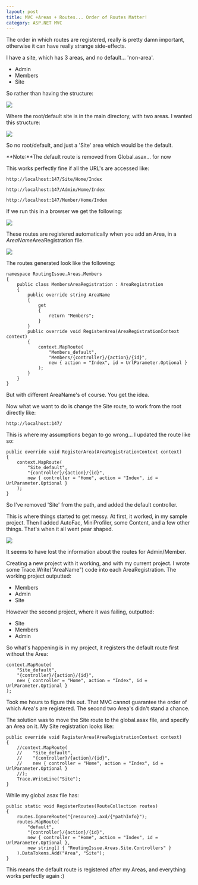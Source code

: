 ```yaml
---
layout: post
title: MVC +Areas + Routes... Order of Routes Matter!
category: ASP.NET MVC
---
```


The order in which routes are registered, really is pretty damn important, otherwise it can have really strange side-effects.

I have a site, which has 3 areas, and no default... 'non-area'.

- Admin
- Members
- Site

So rather than having the structure:
 
![](/images/mvc-routes-1.png)

Where the root/default site is in the main directory, with two areas. I wanted this structure:

![](/images/mvc-routes-2.png)

So no root/default, and just a 'Site' area which would be the default.

<span class="note">**Note:**The default route is removed from Global.asax... for now</span>

This works perfectly fine if all the URL's are accessed like:

    http://localhost:147/Site/Home/Index

    http://localhost:147/Admin/Home/Index

    http://localhost:147/Member/Home/Index

If we run this in a browser we get the following:

![](/images/mvc-routes-3.png)

These routes are registered automatically when you add an Area, in a *AreaName*AreaRegistration file.

![](/images/mvc-routes-4.png)

The routes generated look like the following:

    namespace RoutingIssue.Areas.Members
    {
        public class MembersAreaRegistration : AreaRegistration
        {
            public override string AreaName
            {
                get
                {
                    return "Members";
                }
            }
            public override void RegisterArea(AreaRegistrationContext context)
            {
                context.MapRoute(
                    "Members_default",
                    "Members/{controller}/{action}/{id}",
                    new { action = "Index", id = UrlParameter.Optional }
                );
            }
        }
    }

But with different AreaName's of course. You get the idea.

Now what we want to do is change the Site route, to work from the root directly like:

    http://localhost:147/

This is where my assumptions began to go wrong... I updated the route like so:

    public override void RegisterArea(AreaRegistrationContext context)
    {
        context.MapRoute(
            "Site_default",
            "{controller}/{action}/{id}",
            new { controller = "Home", action = "Index", id = UrlParameter.Optional }
        );
    }
    
So I've removed 'Site' from the path, and added the default controller.

This is where things started to get messy. At first, it worked, in my sample project. Then I added AutoFac, MiniProfiler, some Content, and a few other things. That's when it all went pear shaped.

![](/images/mvc-routes-5.png)

It seems to have lost the information about the routes for Admin/Member.

Creating a new project with it working, and with my current project. I wrote some 
Trace.Write("AreaName") code into each AreaRegistration. The working project outputted:

- Members 
- Admin 
- Site

However the second project, where it was failing, outputted:

- Site 
- Members 
- Admin

So what's happening is in my project, it registers the default route first without the Area:

    context.MapRoute(
        "Site_default",
        "{controller}/{action}/{id}",
        new { controller = "Home", action = "Index", id = UrlParameter.Optional }
    );

Took me hours to figure this out. That MVC cannot guarantee the order of which Area's are registered. The second two Area's didn't stand a chance.

The solution was to move the Site route to the global.asax file, and specify an Area on it. My Site registration looks like:

    public override void RegisterArea(AreaRegistrationContext context)
    {
        //context.MapRoute(
        //    "Site_default",
        //    "{controller}/{action}/{id}",
        //    new { controller = "Home", action = "Index", id = UrlParameter.Optional }
        //);
        Trace.WriteLine("Site");
    }

While my global.asax file has:

    public static void RegisterRoutes(RouteCollection routes)
    {
        routes.IgnoreRoute("{resource}.axd/{*pathInfo}");
        routes.MapRoute(
            "default",
            "{controller}/{action}/{id}",
            new { controller = "Home", action = "Index", id = UrlParameter.Optional },
            new string[] { "RoutingIssue.Areas.Site.Controllers" }
        ).DataTokens.Add("Area", "Site");
    }

This means the default route is registered after my Areas, and everything works perfectly again :)

